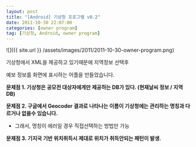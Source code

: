 ```yaml
---
layout: post
title: "[Android] 기상청 프로그램 v0.2"
date: 2011-10-30 22:07:00
categories: [owner program]
tag: [기상청, Android, owner program]
---
```


![]({{ site.url }} /assets/images/2011/2011-10-30-owner-program.png)

기상청에서 XML을 제공하고 있기때문에 지역정보 선택후

예보 정보를 화면에 표시하는 어플을 만들었습니다.

**문제점 1. 기상청은 공모전 대상자에게만 제공하는 DB가 있다. (현재날씨 정보 / 지역DB)**

**문제점 2. 구글에서 Geocoder 결과로 나타나는 이름이 기상청에는 관리하는 명칭과 다르거나 없을수 있습니다.**

 - 그래서, 명칭이 에러일 경우 직접선택하는 방법만 가능

**문제점 3. 기지국 기반 위치취득시 제대로 위치가 취득안되는 패턴이 발생.**